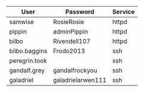 | **User**      | **Password**      | **Service** |
|---------------|-------------------|-------------|
| samwise       | RosieRosie        | httpd       |
| pippin        | adminPippin       | httpd       |
| bilbo         | Rivendell107      | httpd       |
| bilbo.baggins | Frodo2013         | ssh         |
| peregrin.took |                   | ssh         |
| gandalf.grey  | gandalfrockyou    | ssh         |
| galadriel     | galadrielarwen111 | ssh         |
